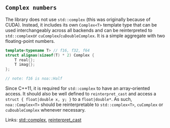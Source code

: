 ## `Complex numbers`

The library does not use `std::complex` (this was originally because of CUDA). Instead, it includes its own `Complex<T>` template type that can be used interchangeably across all backends and can be reinterpreted to `std::complex`or `cuComplex`/`cuDoubleComplex`. It is a simple aggregate with two floating-point numbers.

```c++
template<typename T> // f16, f32, f64
struct alignas(sizeof(T) * 2) Complex {
    T real{};
    T imag{};
};

// note: f16 is noa::Half
```

Since C++11, it is required for `std::complex` to have an array-oriented access. It should also be well defined to `reinterpret_cast` and access a `struct { float|double x, y; }` to a `float|double*`. As such, `noa::Complex<T>` should
be reinterpretable to `std::complex<T>`, `cuComplex` or `cuDoubleComplex` whenever necessary.

Links: [std::complex](https://en.cppreference.com/w/cpp/numeric/complex),
[reinterpret_cast](https://en.cppreference.com/w/cpp/language/reinterpret_cast)
